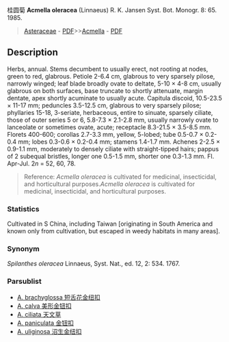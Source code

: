 桂圆菊 **Acmella oleracea** (Linnaeus) R. K. Jansen Syst. Bot. Monogr. 8: 65. 1985.

> [Asteraceae](http://www.iplant.cn/info/Asteraceae?t=foc) - [PDF](http://www.iplant.cn/foc/pdf/Asteraceae.pdf)>>[Acmella](Acmella-金纽扣属.md) - [PDF](http://www.iplant.cn/foc/pdf/Acmella.pdf)

## Description

Herbs, annual. Stems decumbent to usually erect, not rooting at nodes, green to red, glabrous. Petiole 2-6.4 cm, glabrous to very sparsely pilose, narrowly winged; leaf blade broadly ovate to deltate, 5-10 × 4-8 cm, usually glabrous on both surfaces, base truncate to shortly attenuate, margin dentate, apex shortly acuminate to usually acute. Capitula discoid, 10.5-23.5 × 11-17 mm; peduncles 3.5-12.5 cm, glabrous to very sparsely pilose; phyllaries 15-18, 3-seriate, herbaceous, entire to sinuate, sparsely ciliate, those of outer series 5 or 6, 5.8-7.3 × 2.1-2.8 mm, usually narrowly ovate to lanceolate or sometimes ovate, acute; receptacle 8.3-21.5 × 3.5-8.5 mm. Florets 400-600; corollas 2.7-3.3 mm, yellow, 5-lobed; tube 0.5-0.7 × 0.2-0.4 mm; lobes 0.3-0.6 × 0.2-0.4 mm; stamens 1.4-1.7 mm. Achenes 2-2.5 × 0.9-1.1 mm, moderately to densely ciliate with straight-tipped hairs; pappus of 2 subequal bristles, longer one 0.5-1.5 mm, shorter one 0.3-1.3 mm. Fl. Apr-Jul. 2*n* = 52, 60, 78.

> Reference: 
>*Acmella oleracea* is cultivated for medicinal, insecticidal, and horticultural purposes.*Acmella oleracea* is cultivated for medicinal, insecticidal, and horticultural purposes.

### Statistics
Cultivated in S China, including Taiwan [originating in South America and known only from cultivation, but escaped in weedy habitats in many areas].

### Synonym
*Spilanthes oleracea* Linnaeus, Syst. Nat., ed. 12, 2: 534. 1767.

### Parsublist

* [A.  brachyglossa  短舌花金纽扣](Acmella-brachyglossa-短舌花金纽扣.md)
* [A.  calva  美形金钮扣](Acmella-calva-美形金钮扣.md)
* [A.  ciliata  天文草](Acmella-ciliata-天文草.md)
* [A.  paniculata  金钮扣](Acmella-paniculata-金钮扣.md)
* [A.  uliginosa  沼生金纽扣](Acmella-uliginosa-沼生金纽扣.md)

